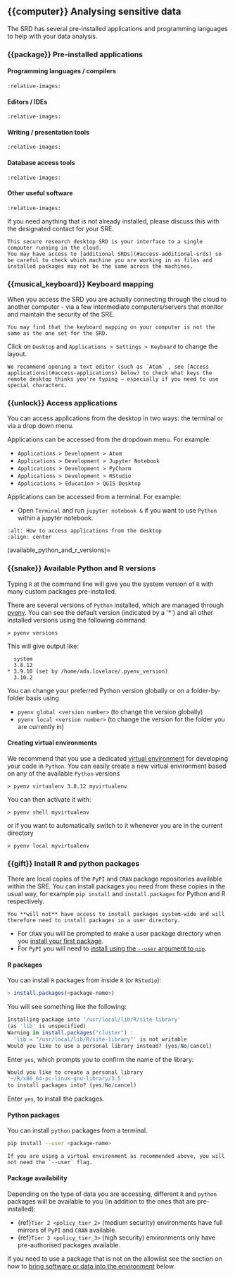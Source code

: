 ## {{computer}} Analysing sensitive data

The SRD has several pre-installed applications and programming languages to help with your data analysis.

### {{package}} Pre-installed applications

#### Programming languages / compilers

```{include} snippets/software_languages.partial.md
:relative-images:
```

#### Editors / IDEs

```{include} snippets/software_editors.partial.md
:relative-images:
```

#### Writing / presentation tools

```{include} snippets/software_presentation.partial.md
:relative-images:
```

#### Database access tools

```{include} snippets/software_database.partial.md
:relative-images:
```

#### Other useful software

```{include} snippets/software_other.partial.md
:relative-images:
```

If you need anything that is not already installed, please discuss this with the designated contact for your SRE.

```{attention}
This secure research desktop SRD is your interface to a single computer running in the cloud.
You may have access to [additional SRDs](#access-additional-srds) so be careful to check which machine you are working in as files and installed packages may not be the same across the machines.
```

### {{musical_keyboard}} Keyboard mapping

When you access the SRD you are actually connecting through the cloud to another computer - via a few intermediate computers/servers that monitor and maintain the security of the SRE.

```{caution}
You may find that the keyboard mapping on your computer is not the same as the one set for the SRD.
```

Click on `Desktop` and `Applications > Settings > Keyboard` to change the layout.

```{tip}
We recommend opening a text editor (such as `Atom` , see [Access applications](#access-applications) below) to check what keys the remote desktop thinks you're typing – especially if you need to use special characters.
```

### {{unlock}} Access applications

You can access applications from the desktop in two ways: the terminal or via a drop down menu.

Applications can be accessed from the dropdown menu.
For example:

- `Applications > Development > Atom`
- `Applications > Development > Jupyter Notebook`
- `Applications > Development > PyCharm`
- `Applications > Development > RStudio`
- `Applications > Education > QGIS Desktop`

Applications can be accessed from a terminal.
For example:

- Open `Terminal` and run `jupyter notebook &` if you want to use `Python` within a jupyter notebook.

```{image} user_guide/access_desktop_applications.png
:alt: How to access applications from the desktop
:align: center
```

(available_python_and_r_versions)=

### {{snake}} Available Python and R versions

Typing `R` at the command line will give you the system version of `R` with many custom packages pre-installed.

There are several versions of `Python` installed, which are managed through [pyenv](https://github.com/pyenv/pyenv).
You can see the default version (indicated by a '\*') and all other installed versions using the following command:

```none
> pyenv versions
```

This will give output like:

```none
  system
  3.8.12
* 3.9.10 (set by /home/ada.lovelace/.pyenv_version)
  3.10.2
```

You can change your preferred Python version globally or on a folder-by-folder basis using

- `pyenv global <version number>` (to change the version globally)
- `pyenv local <version number>` (to change the version for the folder you are currently in)

#### Creating virtual environments

We recommend that you use a dedicated [virtual environment](https://docs.python.org/3/tutorial/venv.html) for developing your code in `Python`.
You can easily create a new virtual environment based on any of the available `Python` versions

```none
> pyenv virtualenv 3.8.12 myvirtualenv
```

You can then activate it with:

```none
> pyenv shell myvirtualenv
```

or if you want to automatically switch to it whenever you are in the current directory

```none
> pyenv local myvirtualenv
```

### {{gift}} Install R and python packages

There are local copies of the `PyPI` and `CRAN` package repositories available within the SRE.
You can install packages you need from these copies in the usual way, for example `pip install` and `install.packages` for Python and R respectively.

```{caution}
You **will not** have access to install packages system-wide and will therefore need to install packages in a user directory.
```

- For `CRAN` you will be prompted to make a user package directory when you [install your first package](#r-packages).
- For `PyPI` you will need to [install using the `--user` argument to `pip`](#python-packages).

#### R packages

You can install `R` packages from inside `R` (or `RStudio`):

```R
> install.packages(<package-name>)
```

You will see something like the following:

```R
Installing package into '/usr/local/lib/R/site-library'
(as 'lib' is unspecified)
Warning in install.packages("cluster") :
  'lib = "/usr/local/lib/R/site-library"' is not writable
Would you like to use a personal library instead? (yes/No/cancel)
```

Enter `yes`, which prompts you to confirm the name of the library:

```R
Would you like to create a personal library
'~/R/x86_64-pc-linux-gnu-library/3.5'
to install packages into? (yes/No/cancel)
```

Enter `yes`, to install the packages.

#### Python packages

You can install `python` packages from a terminal.

```bash
pip install --user <package-name>
```

```{tip}
If you are using a virtual environment as recommended above, you will not need the `--user` flag.
```

#### Package availability

Depending on the type of data you are accessing, different `R` and `python` packages will be available to you (in addition to the ones that are pre-installed):

- {ref}`Tier 2 <policy_tier_2>` (medium security) environments have full mirrors of `PyPI` and `CRAN` available.
- {ref}`Tier 3 <policy_tier_3>` (high security) environments only have pre-authorised packages available.

If you need to use a package that is not on the allowlist see the section on how to [bring software or data into the environment](#bring-in-new-files-to-the-sre) below.
